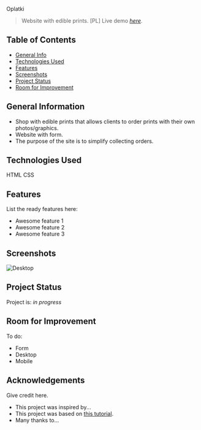Oplatki
> Website with edible prints. [PL]
> Live demo [_here_](https://www.example.com). 

## Table of Contents
* [General Info](#general-information)
* [Technologies Used](#technologies-used)
* [Features](#features)
* [Screenshots](#screenshots)
* [Project Status](#project-status)
* [Room for Improvement](#room-for-improvement)


## General Information
- Shop with edible prints that allows clients to order prints with their own photos/graphics.
- Website with form.
- The purpose of the site is to simplify collecting orders.


## Technologies Used
HTML CSS


## Features
List the ready features here:
- Awesome feature 1
- Awesome feature 2
- Awesome feature 3


## Screenshots
![Desktop](https://user-images.githubusercontent.com/73693874/175781341-77997317-8d0a-4960-9e32-e44b335ea1bc.jpg)


## Project Status
Project is: _in progress_ 


## Room for Improvement


To do:
- Form
- Desktop 
- Mobile


## Acknowledgements
Give credit here.
- This project was inspired by...
- This project was based on [this tutorial](https://www.example.com).
- Many thanks to...

<!-- Optional -->
<!-- ## License -->
<!-- This project is open source and available under the [... License](). -->

<!-- You don't have to include all sections - just the one's relevant to your project -->
